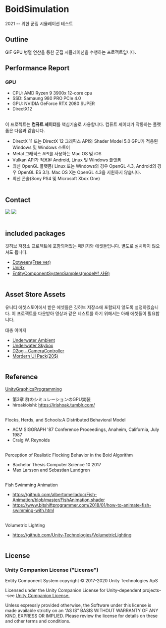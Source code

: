 # BoidSimulation
 2021 -- 위한 군집 시뮬레이션 테스트

## Outline
GIF
GPU 병렬 연산을 통한 군집 시뮬레이션을 수행하는 프로젝트입니다.


## Performance Report
### GPU </br>
- CPU: AMD Ryzen 9 3900x 12-core cpu
- SSD: Samaung 980 PRO PCIe 4.0
- GPU: NVIDIA GeForce RTX 2080 SUPER
- DirectX12
</br></br>

이 프로젝트는 <strong>컴퓨트 셰이더</strong>를 핵심기술로 사용합니다. 컴퓨트 셰이더가 작동하는 플랫폼은 다음과 같습니다.
- DirectX 11 또는 DirectX 12 그래픽스 API와 Shader Model 5.0 GPU가 적용된 Windows 및 Windows 스토어
- Metal 그래픽스 API를 사용하는 Mac OS 및 iOS
- Vulkan API가 적용된 Android, Linux 및 Windows 플랫폼
- 최신 OpenGL 플랫폼( Linux 또는 Windows의 경우 OpenGL 4.3, Android의 경우 OpenGL ES 3.1). Mac OS X는 OpenGL 4.3을 지원하지 않습니다.
- 최신 콘솔(Sony PS4 및 Microsoft Xbox One)
</br></br>

## Contact  
<a href="https://www.instagram.com/lilldoobuboy/"><img src="https://img.shields.io/badge/Instagram-E4405F?style=flat-square&logo=Instagram&logoColor=white&link=https://www.instagram.com/kiddoobuboy/"/></a> 
<a href="https://www.youtube.com/channel/UCsvrVhm_WRjNVOtoRrk0-hA/"><img src="https://img.shields.io/badge/YouTube-FF0000?style=flat-square&logo=YouTube&logoColor=white&link=https://www.youtube.com/channel/UCsvrVhm_WRjNVOtoRrk0-hA/"/></a>
</br></br>

## included packages
깃허브 저장소 프로젝트에 포함되어있는 패키지와 에셋들입니다.
별도로 설치하지 않으셔도 됩니다.

- <a href="https://assetstore.unity.com/packages/tools/animation/dotween-hotween-v2-27676">Dotween(Free ver)</a>
- <a href="https://assetstore.unity.com/packages/tools/integration/unirx-reactive-extensions-for-unity-17276">UniRx</a>
- <a href="https://github.com/Unity-Technologies/EntityComponentSystemSamples">EntityComponentSystemSamples(model만 사용)</a>
</br></br>

## Asset Store Assets</br>
유니티 에셋스토어에서 받은 에셋들은 깃허브 저장소에 포함되지 않도록 설정하였습니다. 이 프로젝트를 다운받아 영상과 같은 테스트를 하기 위해서는 아래 에셋들이 필요합니다.

대충 이미지

- <a href="https://assetstore.unity.com/packages/audio/ambient/underwater-ambient-66498">Underwater Ambient</a>
- <a href="https://jkhub.org/files/file/3216-underwater-skybox/">Underwater Skybox</a>
- <a href="https://assetstore.unity.com/packages/tools/camera/cameracontroller-141370">D2og - CameraController</a>
- <a href="https://assetstore.unity.com/packages/tools/gui/modern-ui-pack-150824">Mordern UI Pack(20$)</a>
</br></br>

## Reference</br>
<a href="https://github.com/IndieVisualLab/UnityGraphicsProgramming">UnityGraphicsProgramming</a></br>
- 第3章 群のシミュレーションのGPU実装
- hiroakioishi: https://irishoak.tumblr.com/</br></br>

Flocks, Herds, and Schools:A Distributed Behavioral Model
- ACM SIGGRAPH '87 Conference Proceedings, Anaheim, California, July 1987
- Craig W. Reynolds</br></br>

Perception of Realistic Flocking Behavior in the Boid Algorithm
- Bachelor Thesis Computer Science 10 2017
- Max Larsson and Sebastian Lundgren</br></br>

Fish Swimming Animation
- https://github.com/albertomelladoc/Fish-Animation/blob/master/FishAnimation.shader
- https://www.bitshiftprogrammer.com/2018/01/how-to-animate-fish-swimming-with.html</br></br>

Volumetric Lighting
- https://github.com/Unity-Technologies/VolumetricLighting</br></br>

## License
### Unity Companion License ("License")</br>
Entity Component System copyright © 2017-2020 Unity Technologies ApS

Licensed under the Unity Companion License for Unity-dependent projects--see <a href="https://unity3d.com/legal/licenses/Unity_Companion_License">Unity Companion License.</a>

Unless expressly provided otherwise, the Software under this license is made available strictly on an “AS IS” BASIS WITHOUT WARRANTY OF ANY KIND, EXPRESS OR IMPLIED. Please review the license for details on these and other terms and conditions.
</br></br>